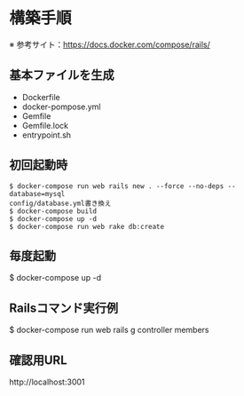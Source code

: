 # 構築手順
※ 参考サイト：https://docs.docker.com/compose/rails/

## 基本ファイルを生成
- Dockerfile
- docker-pompose.yml
- Gemfile
- Gemfile.lock
- entrypoint.sh

## 初回起動時
```
$ docker-compose run web rails new . --force --no-deps --database=mysql
config/database.yml書き換え
$ docker-compose build
$ docker-compose up -d
$ docker-compose run web rake db:create
```

## 毎度起動
$ docker-compose up -d

## Railsコマンド実行例
$ docker-compose run web rails g controller members

## 確認用URL
http://localhost:3001
